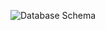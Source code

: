 ![Database Schema]([dbschema\DBsDraft.png](https://github.com/Jakub-Marciszonek/test/blob/main/dbschema/DBsDraft.png))
